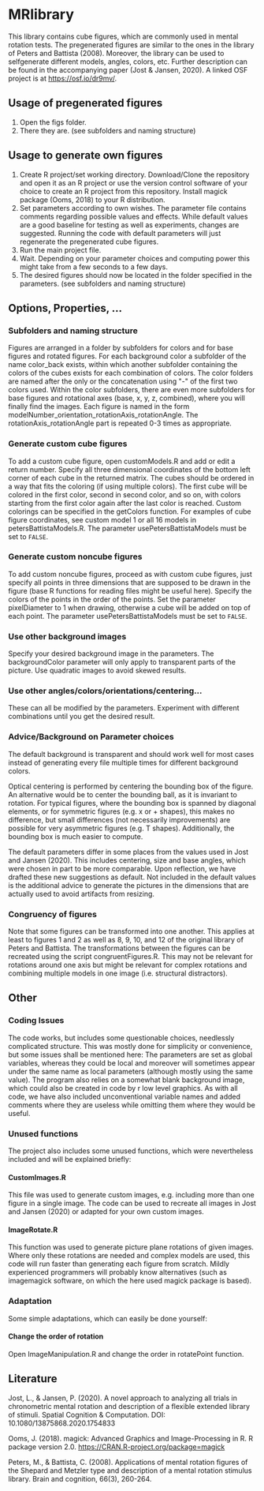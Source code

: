 # MRlibrary
This library contains cube figures, which are commonly used in mental rotation tests. The pregenerated figures are similar to the ones in the library of Peters and Battista (2008). Moreover, the library can be used to selfgenerate different models, angles, colors, etc. Further description can be found in the accompanying paper (Jost & Jansen, 2020). A linked OSF project is at https://osf.io/dr9mv/.

## Usage of pregenerated figures
1. Open the figs folder.
2. There they are. (see subfolders and naming structure)

## Usage to generate own figures
1. Create R project/set working directory. Download/Clone the repository and open it as an R project or use the version control software of your choice to create an R project from this repository. Install magick package (Ooms, 2018) to your R distribution.
2. Set parameters according to own wishes. The parameter file contains comments regarding possible values and effects. While default values are a good baseline for testing as well as experiments, changes are suggested. Running the code with default parameters will just regenerate the pregenerated cube figures.
3. Run the main project file.
4. Wait. Depending on your parameter choices and computing power this might take from a few seconds to a few days.
5. The desired figures should now be located in the folder specified in the parameters. (see subfolders and naming structure)

## Options, Properties, ...

### Subfolders and naming structure
Figures are arranged in a folder by subfolders for colors and for base figures and rotated figures. For each background color a subfolder of the name color_back exists, within which another subfolder containing the colors of the cubes exists for each combination of colors. The color folders are named after the only or the concatenation using "-" of the first two colors used. Within the color subfolders, there are even more subfolders for base figures and rotational axes (base, x, y, z, combined), where you will finally find the images. Each figure is named in the form modelNumber_orientation_rotationAxis_rotationAngle. The rotationAxis_rotationAngle part is repeated 0-3 times as appropriate.

### Generate custom cube figures
To add a custom cube figure, open customModels.R and add or edit a return number. Specify all three dimensional coordinates of the bottom left corner of each cube in the returned matrix. The cubes should be ordered in a way that fits the coloring (if using multiple colors). The first cube will be colored in the first color, second in second color, and so on, with colors starting from the first color again after the last color is reached. Custom colorings can be specified in the getColors function. For examples of cube figure coordinates, see custom model 1 or all 16 models in petersBattistaModels.R. The parameter usePetersBattistaModels must be set to `FALSE`.

### Generate custom noncube figures
To add custom noncube figures, proceed as with custom cube figures, just specify all points in three dimensions that are supposed to be drawn in the figure (base R functions for reading files might be useful here). Specify the colors of the points in the order of the points. Set the parameter pixelDiameter to 1 when drawing, otherwise a cube will be added on top of each point. The parameter usePetersBattistaModels must be set to `FALSE`.

### Use other background images
Specify your desired background image in the parameters. The backgroundColor parameter will only apply to transparent parts of the picture. Use quadratic images to avoid skewed results.

### Use other angles/colors/orientations/centering...
These can all be modified by the parameters. Experiment with different combinations until you get the desired result.

### Advice/Background on Parameter choices
The default background is transparent and should work well for most cases instead of generating every file multiple times for different background colors.

Optical centering is performed by centering the bounding box of the figure. An alternative would be to center the bounding ball, as it is invariant to rotation. For typical figures, where the bounding box is spanned by diagonal elements, or for symmetric figures (e.g. x or + shapes), this makes no difference, but small differences (not necessarily improvements) are possible for very asymmetric figures (e.g. T shapes). Additionally, the bounding box is much easier to compute.

The default parameters differ in some places from the values used in Jost and Jansen (2020). This includes centering, size and base angles, which were chosen in part to be more comparable. Upon reflection, we have drafted these new suggestions as default. Not included in the default values is the additional advice to generate the pictures in the dimensions that are actually used to avoid artifacts from resizing.

### Congruency of figures
Note that some figures can be transformed into one another. This applies at least to figures 1 and 2 as well as 8, 9, 10, and 12 of the original library of Peters and Battista. The transformations between the figures can be recreated using the script congruentFigures.R. This may not be relevant for rotations around one axis but might be relevant for complex rotations and combining multiple models in one image (i.e. structural distractors).

## Other

### Coding Issues
The code works, but includes some questionable choices, needlessly complicated structure. This was mostly done for simplicity or convenience, but some issues shall be mentioned here: The parameters are set as global variables, whereas they could be local and moreover will sometimes appear under the same name as local parameters (although mostly using the same value). The program also relies on a somewhat blank background image, which could also be created in code by r low level graphics. As with all code, we have also included unconventional variable names and added comments where they are useless while omitting them where they would be useful.

### Unused functions
The project also includes some unused functions, which were nevertheless included and will be explained briefly:
#### CustomImages.R
This file was used to generate custom images, e.g. including more than one figure in a single image. The code can be used to recreate all images in Jost and Jansen (2020) or adapted for your own custom images.
#### ImageRotate.R
This function was used to generate picture plane rotations of given images. Where only these rotations are needed and complex models are used, this code will run faster than generating each figure from scratch. Mildly experienced programmers will probably know alternatives (such as imagemagick software, on which the here used magick package is based).

### Adaptation
Some simple adaptations, which can easily be done yourself: 
#### Change the order of rotation
Open ImageManipulation.R and change the order in rotatePoint function.

## Literature
Jost, L., & Jansen, P. (2020). A novel approach to analyzing all trials in chronometric mental rotation and description of a flexible extended library of stimuli. Spatial Cognition & Computation. DOI: 10.1080/13875868.2020.1754833

Ooms, J. (2018). magick: Advanced Graphics and Image-Processing in R. R package version 2.0. https://CRAN.R-project.org/package=magick

Peters, M., & Battista, C. (2008). Applications of mental rotation figures of the Shepard and Metzler type and description of a mental rotation stimulus library. Brain and cognition, 66(3), 260-264.
